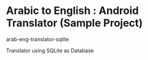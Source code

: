 # Arabic to English : Android Translator (Sample Project)
arab-eng-translator-sqlite
<p>Translator using SQLite as Database</p>
